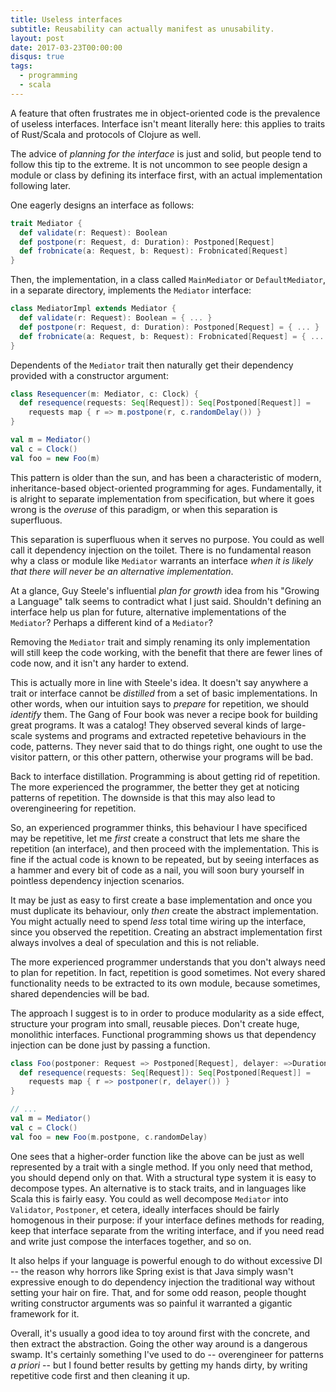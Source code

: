 ```yaml
---
title: Useless interfaces 
subtitle: Reusability can actually manifest as unusability.
layout: post
date: 2017-03-23T00:00:00
disqus: true
tags:
  - programming
  - scala
---
```


A feature that often frustrates me in object-oriented code is the prevalence of useless
interfaces. Interface isn't meant literally here: this applies to traits of Rust/Scala and protocols
of Clojure as well.

The advice of *planning for the interface* is just and solid, but people tend to follow this tip to
the extreme. It is not uncommon to see people design a module or class by defining its interface
first, with an actual implementation following later.
<!--break-->

One eagerly designs an interface as follows:

```scala
trait Mediator {
  def validate(r: Request): Boolean
  def postpone(r: Request, d: Duration): Postponed[Request]
  def frobnicate(a: Request, b: Request): Frobnicated[Request]
}
```

Then, the implementation, in a class called `MainMediator` or `DefaultMediator`, in a separate
directory, implements the `Mediator` interface:

```scala
class MediatorImpl extends Mediator {
  def validate(r: Request): Boolean = { ... }
  def postpone(r: Request, d: Duration): Postponed[Request] = { ... }
  def frobnicate(a: Request, b: Request): Frobnicated[Request] = { ... }
}
```

Dependents of the `Mediator` trait then naturally get their dependency provided with a constructor
argument:

```scala
class Resequencer(m: Mediator, c: Clock) {
  def resequence(requests: Seq[Request]): Seq[Postponed[Request]] = 
    requests map { r => m.postpone(r, c.randomDelay()) }
}

val m = Mediator()
val c = Clock()
val foo = new Foo(m)
```

This pattern is older than the sun, and has been a characteristic of modern, inheritance-based
object-oriented programming for ages. Fundamentally, it is alright to separate implementation from
specification, but where it goes wrong is the *overuse* of this paradigm, or when this separation is
superfluous.

This separation is superfluous when it serves no purpose. You could as well call it dependency
injection on the toilet. There is no fundamental reason why a class or module like `Mediator`
warrants an interface *when it is likely that there will never be an alternative implementation*.

At a glance, Guy Steele's influential *plan for growth* idea from his "Growing a Language" talk
seems to contradict what I just said. Shouldn't defining an interface help us plan for future,
alternative implementations of the `Mediator`? Perhaps a different kind of a `Mediator`? 

Removing the `Mediator` trait and simply renaming its only implementation will still keep the code
working, with the benefit that there are fewer lines of code now, and it isn't any harder to extend.

This is actually more in line with Steele's idea. It doesn't say anywhere a trait or interface
cannot be *distilled* from a set of basic implementations. In other words, when our intuition says
to *prepare* for repetition, we should *identify* them. The Gang of Four book was never a
recipe book for building great programs. It was a catalog! They observed several kinds of
large-scale systems and programs and extracted repetetive behaviours in the code, patterns. They
never said that to do things right, one ought to use the visitor pattern, or this other pattern,
otherwise your programs will be bad.

Back to interface distillation. Programming is about getting rid of repetition. The more experienced
the programmer, the better they get at noticing patterns of repetition. The downside is that this
may also lead to overengineering for repetition.

So, an experienced programmer thinks, this behaviour I have specificed may be repetitive, let me
*first* create a construct that lets me share the repetition (an interface), and then proceed with
the implementation. This is fine if the actual code is known to be repeated, but by seeing
interfaces as a hammer and every bit of code as a nail, you will soon bury yourself in pointless
dependency injection scenarios.

It may be just as easy to first create a base implementation and once you must duplicate its
behaviour, only *then* create the abstract implementation. You might actually need to spend *less*
total time wiring up the interface, since you observed the repetition. Creating an abstract
implementation first always involves a deal of speculation and this is not reliable.

The more experienced programmer understands that you don't always need to plan for repetition. In
fact, repetition is good sometimes. Not every shared functionality needs to be extracted to its own
module, because sometimes, shared dependencies will be bad. 

The approach I suggest is to in order to produce modularity as a side effect, structure your program
into small, reusable pieces. Don't create huge, monolithic interfaces. Functional programming shows
us that dependency injection can be done just by passing a function.

```scala
class Foo(postponer: Request => Postponed[Request], delayer: =>Duration) {
  def resequence(requests: Seq[Request]): Seq[Postponed[Request]] = 
    requests map { r => postponer(r, delayer()) }
}

// ...
val m = Mediator()
val c = Clock()
val foo = new Foo(m.postpone, c.randomDelay)
```

One sees that a higher-order function like the above can be just as well represented by a trait with
a single method. If you only need that method, you should depend only on that. With a structural
type system it is easy to decompose types. An alternative is to stack traits, and in languages like
Scala this is fairly easy. You could as well decompose `Mediator` into `Validator`, `Postponer`, et
cetera, ideally interfaces should be fairly homogenous in their purpose: if your interface defines
methods for reading, keep that interface separate from the writing interface, and if you need read
and write just compose the interfaces together, and so on.

It also helps if your language is powerful enough to do without excessive DI -- the reason why
horrors like Spring exist is that Java simply wasn't expressive enough to do dependency injection
the traditional way without setting your hair on fire. That, and for some odd reason, people thought
writing constructor arguments was so painful it warranted a gigantic framework for it.

Overall, it's usually a good idea to toy around first with the concrete, and then extract the
abstraction. Going the other way around is a dangerous swamp. It's certainly something I've used to
do -- overengineer for patterns *a priori* -- but I found better results by getting my hands dirty,
by writing repetitive code first and then cleaning it up. 
